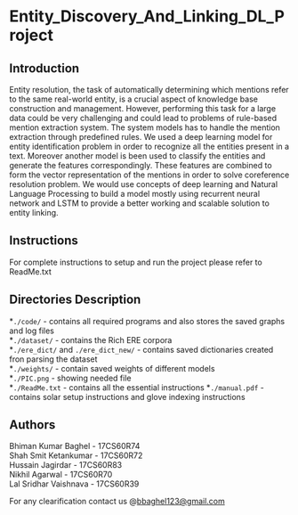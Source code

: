 # Entity_Discovery_And_Linking_DL_Project

Introduction
---
Entity resolution, the task of automatically determining which mentions refer to the same
real-world entity, is a crucial aspect of knowledge base construction and management.
However, performing this task for a large data could be very challenging and could lead to
problems of rule-based mention extraction system. The system models has to handle the
mention extraction through predefined rules. We used a deep learning model for entity
identification problem in order to recognize all the entities present in a text. Moreover
another model is been used to classify the entities and generate the features correspondingly.
These features are combined to form the vector representation of the mentions in order to
solve coreference resolution problem. We would use concepts of deep learning and Natural
Language Processing to build a model mostly using recurrent neural network and LSTM to
provide a better working and scalable solution to entity linking.

Instructions
---
For complete instructions to setup and run the project please refer to ReadMe.txt

Directories Description
---
*`./code/` - contains all required programs and also stores the saved graphs and log files  
*`./dataset/` - contains the Rich ERE corpora  
*`./ere_dict/` and `./ere_dict_new/` - contains saved dictionaries created fron parsing the dataset  
*`./weights/` - contain saved weights of different models  
*`./PIC.png` - showing needed file  
*`./ReadMe.txt` - contains all the essential instructions
*`./manual.pdf` - contains solar setup instructions and glove indexing instructions

Authors
---
Bhiman Kumar Baghel - 17CS60R74  
Shah Smit Ketankumar - 17CS60R72  
Hussain Jagirdar - 17CS60R83  
Nikhil Agarwal - 17CS60R70  
Lal Sridhar Vaishnava - 17CS60R39

For any clearification contact us @bbaghel123@gmail.com
